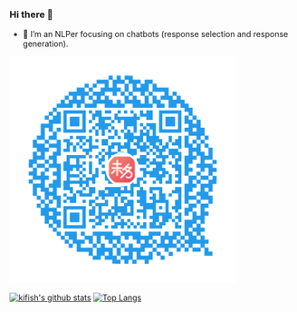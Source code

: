 ### Hi there 👋

<!--
**kifish/kifish** is a ✨ _special_ ✨ repository because its `README.md` (this file) appears on your GitHub profile.

Here are some ideas to get you started:

- 🔭 I’m currently working on chatbot...
- 🌱 I’m currently learning ...
- 👯 I’m looking to collaborate on ...
- 🤔 I’m looking for help with ...
- 💬 Ask me about ...
- 📫 How to reach me: ...
- 😄 Pronouns: ...
- ⚡ Fun fact: ...
-->

- 🔭 I’m an NLPer focusing on chatbots (response selection and response generation).


![A simple chatbot developed by me](chatbot.png)


[![kifish's github stats](https://github-readme-stats.vercel.app/api?username=kifish&hide=issues&show_icons=true)](https://github.com/kifish)
[![Top Langs](https://github-readme-stats.vercel.app/api/top-langs/?username=kifish&layout=compact)](https://github.com/kifish)
